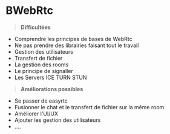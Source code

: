 # BWebRtc
> **Difficultées**
  - Comprendre les principes de bases de WebRtc 
  - Ne pas prendre des librairies faisant tout le travail
  - Gestion des utilisateurs 
  - Transfert de fichier
  - La gestion des rooms
  - Le principe de signaller
  - Les Servers ICE TURN STUN

> **Améliorations possibles**
  - Se passer de easyrtc
  - Fusionner le chat et le transfert de fichier sur la même room
  - Améliorer l'UI/UX
  - Ajouter les gestion des utilisateurs
  - ....
